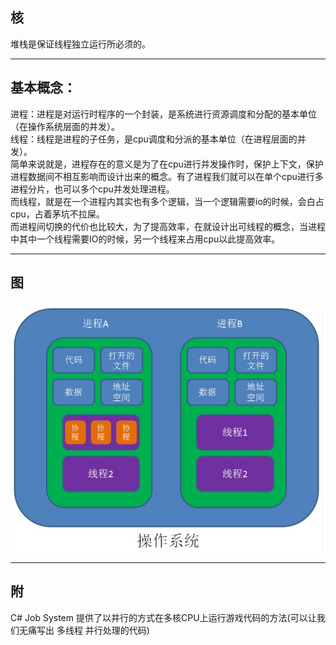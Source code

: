 ## 核 
堆栈是保证线程独立运行所必须的。    

---

## 基本概念：  
进程：进程是对运行时程序的一个封装，是系统进行资源调度和分配的基本单位（在操作系统层面的并发）。  
线程：线程是进程的子任务，是cpu调度和分派的基本单位（在进程层面的并发）。  
简单来说就是，进程存在的意义是为了在cpu进行并发操作时，保护上下文，保护进程数据间不相互影响而设计出来的概念。有了进程我们就可以在单个cpu进行多进程分片，也可以多个cpu并发处理进程。  
而线程，就是在一个进程内其实也有多个逻辑，当一个逻辑需要io的时候，会白占cpu，占着茅坑不拉屎。  
而进程间切换的代价也比较大，为了提高效率，在就设计出可线程的概念，当进程中其中一个线程需要IO的时候，另一个线程来占用cpu以此提高效率。  

---
## 图  
![进程线程协程](/BIG/操作系统/coroutine.png)

---
## 附
C# Job System 提供了以并行的方式在多核CPU上运行游戏代码的方法(可以让我们无痛写出 多线程 并行处理的代码)
